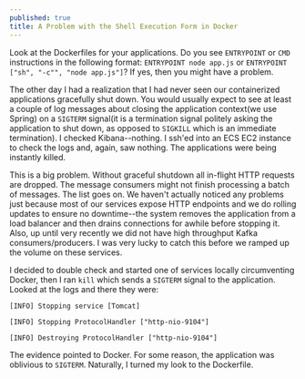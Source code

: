 ```yaml
---
published: true
title: A Problem with the Shell Execution Form in Docker
---
```

Look at the Dockerfiles for your applications. Do you see `ENTRYPOINT` or `CMD` instructions in the following format: `ENTRYPOINT node app.js` or `ENTRYPOINT ["sh", "-c"", "node app.js"]`? If yes, then you might have a problem.

The other day I had a realization that I had never seen our containerized applications gracefully shut down. You would usually expect to see at least a couple of log messages about closing the application context(we use Spring) on a `SIGTERM` signal(it is a termination signal politely asking the application to shut down, as opposed to `SIGKILL` which is an immediate termination). I checked Kibana--nothing. I ssh'ed into an ECS EC2 instance to check the logs and, again, saw nothing. The applications were being instantly killed.

This is a big problem. Without graceful shutdown all in-flight HTTP requests are dropped. The message consumers might not finish processing a batch of messages. The list goes on. We haven't actually noticed any problems just because most of our services expose HTTP endpoints and we do rolling updates to ensure no downtime--the system removes the application from  a load balancer and then drains connections for awhile before stopping it. Also, up until very recently we did not have high throughput Kafka consumers/producers. I was very lucky to catch this before we ramped up the volume on these services.

I decided to double check and started one of services locally circumventing Docker, then I ran `kill` which sends a `SIGTERM` signal to the application. Looked at the logs and there they were:

`[INFO] Stopping service [Tomcat]`

`[INFO] Stopping ProtocolHandler ["http-nio-9104"]`

`[INFO] Destroying ProtocolHandler ["http-nio-9104"]`


The evidence pointed to Docker. For some reason, the application was oblivious to `SIGTERM`. Naturally, I turned my look to the Dockerfile. 




